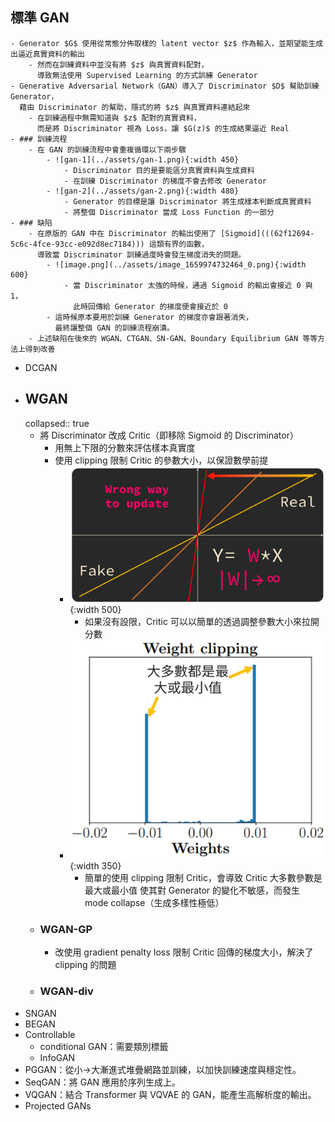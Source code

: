 ## 標準 GAN
	- Generator $G$ 使用從常態分佈取樣的 latent vector $z$ 作為輸入，並期望能生成出逼近真實資料的輸出
		- 然而在訓練資料中並沒有將 $z$ 與真實資料配對，
		  導致無法使用 Supervised Learning 的方式訓練 Generator
	- Generative Adversarial Network（GAN）導入了 Discriminator $D$ 幫助訓練 Generator，
	  藉由 Discriminator 的幫助，隱式的將 $z$ 與真實資料連結起來
		- 在訓練過程中無需知道與 $z$ 配對的真實資料，
		  而是將 Discriminator 視為 Loss，讓 $G(z)$ 的生成結果逼近 Real
	- ### 訓練流程
		- 在 GAN 的訓練流程中會重複循環以下兩步驟
			- ![gan-1](../assets/gan-1.png){:width 450}
				- Discriminator 目的是要能區分真實資料與生成資料
				- 在訓練 Discriminator 的梯度不會去修改 Generator
			- ![gan-2](../assets/gan-2.png){:width 480}
				- Generator 的目標是讓 Discriminator 將生成樣本判斷成真實資料
				- 將整個 Discriminator 當成 Loss Function 的一部分
	- ### 缺陷
		- 在原版的 GAN 中在 Discriminator 的輸出使用了 [Sigmoid](((62f12694-5c6c-4fce-93cc-e092d8ec7184))) 這類有界的函數，
		  導致當 Discriminator 訓練過度時會發生梯度消失的問題。
			- ![image.png](../assets/image_1659974732464_0.png){:width 600}
				- 當 Discriminator 太強的時候，通過 Sigmoid 的輸出會接近 0 與 1，
				  此時回傳給 Generator 的梯度便會接近於 0
			- 這時候原本要用於訓練 Generator 的梯度亦會跟著消失，
			  最終讓整個 GAN 的訓練流程崩潰。
		- 上述缺陷在後來的 WGAN、CTGAN、SN-GAN、Boundary Equilibrium GAN 等等方法上得到改善
- DCGAN
- ## WGAN
  collapsed:: true
	- 將 Discriminator 改成 Critic（即移除 Sigmoid 的 Discriminator）
		- 用無上下限的分數來評估樣本真實度
		- 使用 clipping 限制 Critic 的參數大小，以保證數學前提
			- ![wrong-way-to-update.png](../assets/wrong-way-to-update.png){:width 500}
				- 如果沒有設限，Critic 可以以簡單的透過調整參數大小來拉開分數
			- ![2022-08-08-17-43-38.jpeg](../assets/2022-08-08-17-43-38.jpeg){:width 350}
				- 簡單的使用 clipping 限制 Critic，會導致 Critic 大多數參數是最大或最小值
				  使其對 Generator 的變化不敏感，而發生 mode collapse（生成多樣性極低）
	- ### WGAN-GP
		- 改使用 gradient penalty loss 限制 Critic 回傳的梯度大小，解決了 clipping 的問題
	- ### WGAN-div
- SNGAN
- BEGAN
- Controllable
	- conditional GAN：需要類別標籤
	- InfoGAN
- PGGAN：從小→大漸進式堆疊網路並訓練，以加快訓練速度與穩定性。
- SeqGAN：將 GAN 應用於序列生成上。
- VQGAN：結合 Transformer 與 VQVAE 的 GAN，能產生高解析度的輸出。
- Projected GANs